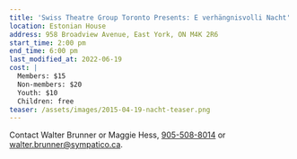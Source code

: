 ```yaml
---
title: 'Swiss Theatre Group Toronto Presents: E verhängnisvolli Nacht'
location: Estonian House
address: 958 Broadview Avenue, East York, ON M4K 2R6
start_time: 2:00 pm
end_time: 6:00 pm
last_modified_at: 2022-06-19
cost: |
  Members: $15
  Non-members: $20
  Youth: $10
  Children: free
teaser: /assets/images/2015-04-19-nacht-teaser.png
---
```


Contact Walter Brunner or Maggie Hess, [905-508-8014][tel] or
<walter.brunner@sympatico.ca>.

[tel]: <tel:905-508-8014>
